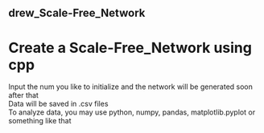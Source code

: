 ## drew_Scale-Free_Network
# Create a Scale-Free_Network using cpp
Input the num you like to initialize and the network will be generated soon after that  <br />
Data will be saved in .csv files  <br />
To analyze data, you may use python, numpy, pandas, matplotlib.pyplot or something like that  <br />
